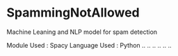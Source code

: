 # SpammingNotAllowed
Machine Leaning and NLP model for spam detection

Module Used : Spacy
Language Used : Python
..
..
..
..
..
..
